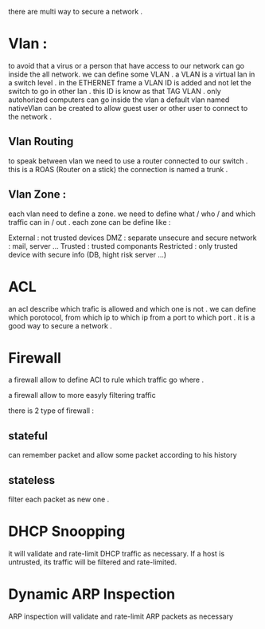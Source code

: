 there are multi way to secure a network . 

# Vlan :
 to avoid that a virus or a person that have access to our network can go inside the all network. we can define some VLAN .
 a VLAN is a virtual lan in a switch level . in the ETHERNET frame a VLAN ID is added and not let the switch to go in other lan . 
this ID is know as that TAG VLAN . only autohorized computers can go inside the vlan
a default vlan named nativeVlan can be created to allow guest user or other user to connect to the network .

## Vlan Routing 
to speak between vlan we need to use a router connected to our switch . this is a ROAS (Router on a stick) the connection is named a trunk .

## Vlan Zone :

each vlan need to define a zone.  we need to define what / who / and which traffic can in / out .
each zone can be define like : 

External : not trusted devices 
DMZ : separate unsecure and secure network : mail, server ...
Trusted : trusted componants 
Restricted : only trusted device with secure info (DB, hight risk server ...)

# ACL 
an acl describe which trafic is allowed and which one is not . 
we can define which porotocol, from which ip to which ip from a port to which port .
it is a good way to secure a network . 

# Firewall 
a firewall allow to define ACl to rule which traffic go where . 

a firewall allow to more easyly filtering traffic 

there is 2 type of firewall : 

## stateful 
can remember packet and allow some packet according to his history
## stateless
filter each packet as new one .

# DHCP Snoopping

it will validate and rate-limit DHCP traffic as necessary. If a host is untrusted, its traffic will be filtered and rate-limited.

# Dynamic ARP Inspection

ARP inspection will validate and rate-limit ARP packets as necessary